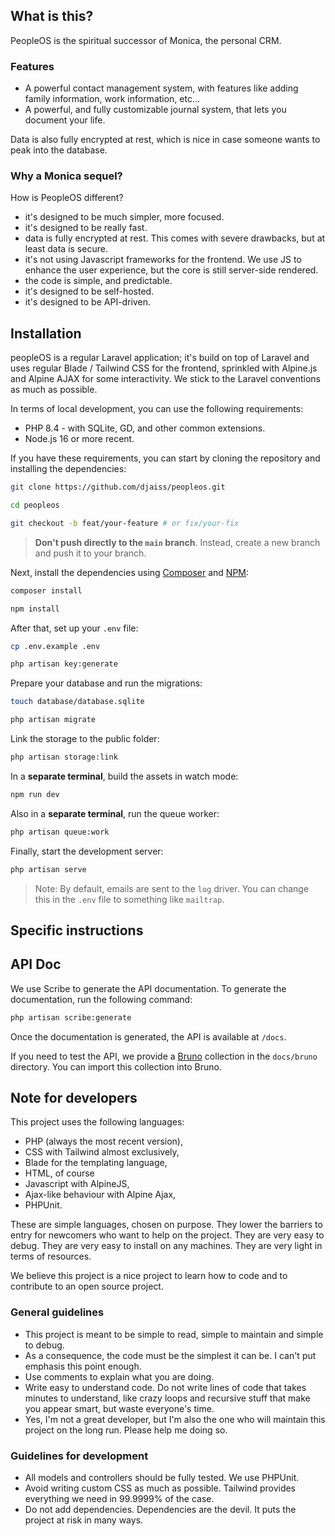 ## What is this?

PeopleOS is the spiritual successor of Monica, the personal CRM.

### Features

* A powerful contact management system, with features like adding family information, work information, etc...
* A powerful, and fully customizable journal system, that lets you document your life.

Data is also fully encrypted at rest, which is nice in case someone wants to peak into the database.

### Why a Monica sequel?

How is PeopleOS different?

- it's designed to be much simpler, more focused.
- it's designed to be really fast.
- data is fully encrypted at rest. This comes with severe drawbacks, but at least data is secure.
- it's not using Javascript frameworks for the frontend. We use JS to enhance the user experience, but the core is still server-side rendered.
- the code is simple, and predictable.
- it's designed to be self-hosted.
- it's designed to be API-driven.

## Installation

peopleOS is a regular Laravel application; it's build on top of Laravel and uses regular Blade / Tailwind CSS for the frontend, sprinkled with Alpine.js and Alpine AJAX for some interactivity. We stick to the Laravel conventions as much as possible.

In terms of local development, you can use the following requirements:

- PHP 8.4 - with SQLite, GD, and other common extensions.
- Node.js 16 or more recent.

If you have these requirements, you can start by cloning the repository and installing the dependencies:

```bash
git clone https://github.com/djaiss/peopleos.git

cd peopleos

git checkout -b feat/your-feature # or fix/your-fix
```

> **Don't push directly to the `main` branch**. Instead, create a new branch and push it to your branch.

Next, install the dependencies using [Composer](https://getcomposer.org) and [NPM](https://www.npmjs.com):

```bash
composer install

npm install
```

After that, set up your `.env` file:

```bash
cp .env.example .env

php artisan key:generate
```

Prepare your database and run the migrations:

```bash
touch database/database.sqlite

php artisan migrate
```

Link the storage to the public folder:

```bash
php artisan storage:link
```

In a **separate terminal**, build the assets in watch mode:

```bash
npm run dev
```

Also in a **separate terminal**, run the queue worker:

```bash
php artisan queue:work
```

Finally, start the development server:

```bash
php artisan serve
```

> Note: By default, emails are sent to the `log` driver. You can change this in the `.env` file to something like `mailtrap`.

## Specific instructions

## API Doc

We use Scribe to generate the API documentation. To generate the documentation, run the following command:

```bash
php artisan scribe:generate
```

Once the documentation is generated, the API is available at `/docs`.

If you need to test the API, we provide a [Bruno](https://www.usebruno.com/) collection in the `docs/bruno` directory. You can import this collection into Bruno.

## Note for developers

This project uses the following languages:

* PHP (always the most recent version),
* CSS with Tailwind almost exclusively,
* Blade for the templating language,
* HTML, of course
* Javascript with AlpineJS,
* Ajax-like behaviour with Alpine Ajax,
* PHPUnit.

These are simple languages, chosen on purpose. They lower the barriers to entry for newcomers who want to help on the project. They are very easy to debug. They are very easy to install on any machines. They are very light in terms of resources.

We believe this project is a nice project to learn how to code and to contribute to an open source project.

### General guidelines

* This project is meant to be simple to read, simple to maintain and simple to debug.
* As a consequence, the code must be the simplest it can be. I can't put emphasis this point enough.
* Use comments to explain what you are doing.
* Write easy to understand code. Do not write lines of code that takes minutes to understand, like crazy loops and recursive stuff that make you appear smart, but waste everyone's time. 
* Yes, I'm not a great developer, but I'm also the one who will maintain this project on the long run. Please help me doing so.

### Guidelines for development

* All models and controllers should be fully tested. We use PHPUnit.
* Avoid writing custom CSS as much as possible. Tailwind provides everything we need in 99.9999% of the case.
* Do not add dependencies. Dependencies are the devil. It puts the project at risk in many ways.
